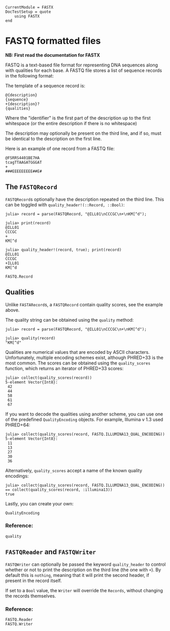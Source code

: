 ```@meta
CurrentModule = FASTX
DocTestSetup = quote
    using FASTX
end
```

# FASTQ formatted files
__NB: First read the documentation for FASTX__

FASTQ is a text-based file format for representing DNA sequences along with qualities for each base.
A FASTQ file stores a list of sequence records in the following format:

The template of a sequence record is:

```
@{description}
{sequence}
+{description}?
{qualities}
```

Where the "identifier" is the first part of the description up to the first whitespace
(or the entire description if there is no whitespace)

The description may optionally be present on the third line, and if so, must be identical to the description on the first line.

Here is an example of one record from a FASTQ file:
```
@FSRRS4401BE7HA
tcagTTAAGATGGGAT
+
###EEEEEEEEE##E#
```

## The `FASTQRecord`
`FASTQRecord`s optionally have the description repeated on the third line.
This can be toggled with `quality_header!(::Record, ::Bool)`:

```jldoctest qual
julia> record = parse(FASTQRecord, "@ILL01\nCCCGC\n+\nKM[^d");

julia> print(record)
@ILL01
CCCGC
+
KM[^d

julia> quality_header!(record, true); print(record)
@ILL01
CCCGC
+ILL01
KM[^d
```

```@docs
FASTQ.Record
```

## Qualities
Unlike `FASTARecord`s, a `FASTQRecord` contain quality scores, see the example above.

The quality string can be obtained using the `quality` method:
```jldoctest qual
julia> record = parse(FASTQRecord, "@ILL01\nCCCGC\n+\nKM[^d");

julia> quality(record)
"KM[^d"
```

Qualities are numerical values that are encoded by ASCII characters.
Unfortunately, multiple encoding schemes exist, although PHRED+33 is the most common.
The scores can be obtained using the `quality_scores` function, which returns an iterator of PHRED+33 scores:

```jldoctest qual
julia> collect(quality_scores(record))
5-element Vector{Int8}:
 42
 44
 58
 61
 67
```

If you want to decode the qualities using another scheme, you can use one of the predefined `QualityEncoding` objects.
For example, Illumina v 1.3 used PHRED+64:

```jldoctest qual
julia> collect(quality_scores(record, FASTQ.ILLUMINA13_QUAL_ENCODING))
5-element Vector{Int8}:
 11
 13
 27
 30
 36
```

Alternatively, `quality_scores` accept a name of the known quality encodings:

```jldoctest qual
julia> collect(quality_scores(record, FASTQ.ILLUMINA13_QUAL_ENCODING)) == collect(quality_scores(record, :illumina13))
true
```

Lastly, you can create your own:

```@docs
QualityEncoding
```

### Reference:
```@docs
quality
```

## `FASTQReader` and `FASTQWriter`
`FASTQWriter` can optionally be passed the keyword `quality_header` to control whether or not to print the description on the third line (the one with `+`).
By default this is `nothing`, meaning that it will print the second header, if present in the record itself.

If set to a `Bool` value, the `Writer` will override the `Records`, without changing the records themselves.

### Reference:
```@docs
FASTQ.Reader
FASTQ.Writer
```